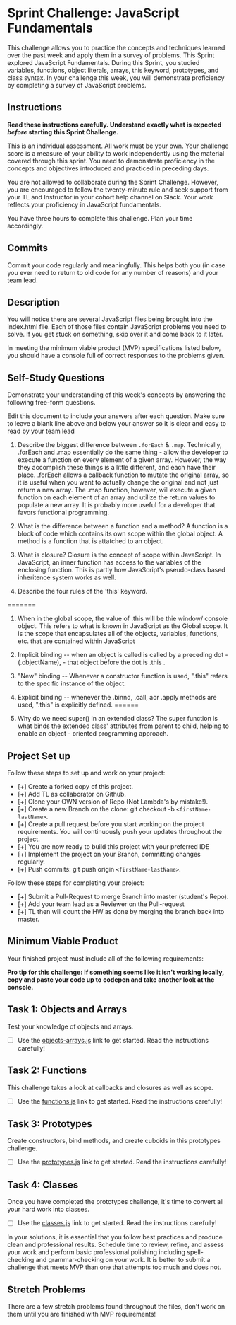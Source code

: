 # Sprint Challenge: JavaScript Fundamentals

This challenge allows you to practice the concepts and techniques learned over the past week and apply them in a survey of problems. This Sprint explored JavaScript Fundamentals. During this Sprint, you studied variables, functions, object literals, arrays, this keyword, prototypes, and class syntax. In your challenge this week, you will demonstrate proficiency by completing a survey of JavaScript problems.

## Instructions

**Read these instructions carefully. Understand exactly what is expected _before_ starting this Sprint Challenge.**

This is an individual assessment. All work must be your own. Your challenge score is a measure of your ability to work independently using the material covered through this sprint. You need to demonstrate proficiency in the concepts and objectives introduced and practiced in preceding days.

You are not allowed to collaborate during the Sprint Challenge. However, you are encouraged to follow the twenty-minute rule and seek support from your TL and Instructor in your cohort help channel on Slack. Your work reflects your proficiency in JavaScript fundamentals.

You have three hours to complete this challenge. Plan your time accordingly.

## Commits

Commit your code regularly and meaningfully. This helps both you (in case you ever need to return to old code for any number of reasons) and your team lead.

## Description

You will notice there are several JavaScript files being brought into the index.html file.  Each of those files contain JavaScript problems you need to solve.  If you get stuck on something, skip over it and come back to it later.

In meeting the minimum viable product (MVP) specifications listed below, you should have a console full of correct responses to the problems given.

## Self-Study Questions

Demonstrate your understanding of this week's concepts by answering the following free-form questions.

Edit this document to include your answers after each question. Make sure to leave a blank line above and below your answer so it is clear and easy to read by your team lead

1. Describe the biggest difference between `.forEach` & `.map`.
Technically, .forEach and .map essentially do the same thing - allow the developer to execute a function on every element of a given array. However, the way they accomplish these things is a little different, and each have their place. .forEach allows a callback function to mutate the original array, so it is useful when you want to actually change the original and not just return a new array. The .map function, however, will execute a given function on each element of an array and utilize the return values to populate a new array. It is probably more useful for a developer that favors functional programming. 

2. What is the difference between a function and a method?
A function is a block of code which contains its own scope within the global object. A method is a function that is attatched to an object.

3. What is closure?
Closure is the concept of scope within JavaScript. In JavaScript, an inner function has access to the variables of the enclosing function. This is partly how JavaScript's pseudo-class based inheritence system works as well.

4. Describe the four rules of the 'this' keyword.

=======

1. When in the global scope, the value of .this will be thie window/ console object. This refers to what is known in JavaScript as the Global scope. It is the scope that encapsulates all of the objects, variables, functions, etc. that are contained within JavaScript
2. Implicit binding -- when an object is called is called by a preceding dot - (.objectName), - that object before the dot is .this .
3. "New" binding -- Whenever a constructor function is used, ".this" refers to the specific instance of the object. 
4. Explicit binding -- whenever the .binnd, .call, aor .apply methods are used, ".this" is explicitly defined.
======

5. Why do we need super() in an extended class?
The super function is what binds the extended class' attributes from parent to child, helping to enable an object - oriented programming approach.
## Project Set up

Follow these steps to set up and work on your project:

- [+] Create a forked copy of this project.
- [+] Add TL as collaborator on Github.
- [+] Clone your OWN version of Repo (Not Lambda's by mistake!).
- [+] Create a new Branch on the clone: git checkout -b `<firstName-lastName>`.
- [+] Create a pull request before you start working on the project requirements.  You will continuously push your updates throughout the project.
- [+] You are now ready to build this project with your preferred IDE
- [+] Implement the project on your Branch, committing changes regularly.
- [+] Push commits: git push origin `<firstName-lastName>`.

Follow these steps for completing your project:

- [+] Submit a Pull-Request to merge <firstName-lastName> Branch into master (student's  Repo).
- [+] Add your team lead as a Reviewer on the Pull-request
- [+] TL then will count the HW as done by  merging the branch back into master.


## Minimum Viable Product

Your finished project must include all of the following requirements:

**Pro tip for this challenge: If something seems like it isn't working locally, copy and paste your code up to codepen and take another look at the console.**

## Task 1: Objects and Arrays
Test your knowledge of objects and arrays. 
* [ ] Use the [objects-arrays.js](challenges/objects-arrays.js) link to get started.  Read the instructions carefully!

## Task 2: Functions
This challenge takes a look at callbacks and closures as well as scope. 
* [ ] Use the [functions.js](challenges/functions.js) link to get started. Read the instructions carefully!

## Task 3: Prototypes
Create constructors, bind methods, and create cuboids in this prototypes challenge.
* [ ] Use the [prototypes.js](challenges/prototypes.js) link to get started. Read the instructions carefully!

## Task 4: Classes
Once you have completed the prototypes challenge, it's time to convert all your hard work into classes.
* [ ] Use the [classes.js](challenges/classes.js) link to get started. Read the instructions carefully!

In your solutions, it is essential that you follow best practices and produce clean and professional results. Schedule time to review, refine, and assess your work and perform basic professional polishing including spell-checking and grammar-checking on your work. It is better to submit a challenge that meets MVP than one that attempts too much and does not.

## Stretch Problems

There are a few stretch problems found throughout the files, don't work on them until you are finished with MVP requirements!
